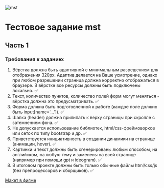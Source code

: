 ![mst](https://sun9-41.userapi.com/impg/Mbz9QOKVhUXRF2Hl8X_OhMbJ_13Ul-2NH2fVhg/Wq-JCCU6Xtk.jpg?size=1080x1080&quality=95&sign=29a8f16b72ac494539279f7d6141e651&type=album, "Компания mst")
# **Тестовое задание mst**
## Часть 1

### Требования к заданию:
1. Вёрстка должна быть адаптивной с минимальным разрешением для отображения 320px. 
Адаптив делается на Ваше усмотрение, однако при любом разрешении страница должна корректно отображаться в браузере.
В вёрстке все ресурсы должны быть подключены локально. :white_check_mark:
4. Текст, количество пунктов, количество полей форм могут меняться - вёрстка должна это предусматривать. :white_check_mark:
5. Форма должна быть подготовленной к работе (каждое поле должно быть input[name='...']). :white_check_mark:
6. Шапка (header) должна прилипать к верху страницы при скролле c затемнением фона. :white_check_mark:
7. Не допускается использование библиотек, html/css-фреймоворков или сеток по типу bootstrap и др. :white_check_mark:
8. Приветствуется инициативность в создании динамики на странице (анимации, hover). :white_check_mark:
9. Картинки и текст должны быть сгенерированы любым способом, на английском, на любую тему и заменены на всей странице (например при помощи gpt и ideogram). :white_check_mark:
10. В итоговом проекте должны быть только обычные файлы html/css/js (без препроцессоров и сборщиков). :white_check_mark:

[Макет в фигме](https://skillbox.ru/media/ "Дизайн в фигме")
